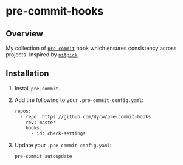 # pre-commit-hooks

## Overview

My collection of [`pre-commit`](https://pre-commit.com/) hook which ensures
consistency across projects. Inspired by [`nitpick`](https://github.com/andreoliwa/nitpick).

## Installation

1. Install `pre-commit`.
1. Add the following to your `.pre-commit-config.yaml`:

   ```bash
   repos:
     - repo: https://github.com/dycw/pre-commit-hooks
       rev: master
       hooks:
         - id: check-settings
   ```

1. Update your `.pre-commit-config.yaml`:

   ```bash
   pre-commit autoupdate
   ```
